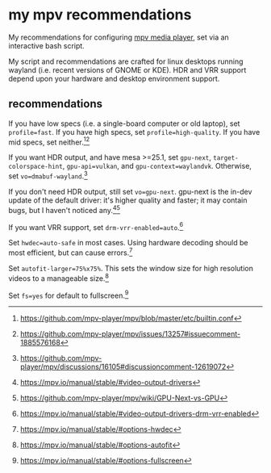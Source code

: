 # my mpv recommendations

My recommendations for configuring [mpv media player](https://mpv.io/), set via an interactive bash script.

My script and recommendations are crafted for linux desktops running wayland (i.e. recent versions of GNOME or KDE). HDR and VRR support depend upon your hardware and desktop environment support.

## recommendations

If you have low specs (i.e. a single-board computer or old laptop), set `profile=fast`. If you have high specs, set `profile=high-quality`. If you have mid specs, set neither.[^profile][^profile2]

If you want HDR output, and have mesa >=25.1, set `gpu-next`, `target-colorspace-hint`, `gpu-api=vulkan`, and `gpu-context=waylandvk`. Otherwise, set `vo=dmabuf-wayland`.[^hdrchoice]

If you don't need HDR output, still set `vo=gpu-next`. gpu-next is the in-dev update of the default driver: it's higher quality and faster; it may contain bugs, but I haven't noticed any.[^vo][^gpunext]

If you want VRR support, set `drm-vrr-enabled=auto`.[^vrr]

Set `hwdec=auto-safe` in most cases. Using hardware decoding should be most efficient, but can cause errors.[^hwdec]

Set `autofit-larger=75%x75%`. This sets the window size for high resolution videos to a manageable size.[^autofit]

Set `fs=yes` for default to fullscreen.[^fs]

[^profile]: https://github.com/mpv-player/mpv/blob/master/etc/builtin.conf
[^profile2]: https://github.com/mpv-player/mpv/issues/13257#issuecomment-1885576168
[^hdrchoice]: https://github.com/mpv-player/mpv/discussions/16105#discussioncomment-12619072
[^vo]: https://mpv.io/manual/stable/#video-output-drivers
[^gpunext]: https://github.com/mpv-player/mpv/wiki/GPU-Next-vs-GPU
[^vrr]: https://mpv.io/manual/stable/#video-output-drivers-drm-vrr-enabled
[^hwdec]: https://mpv.io/manual/stable/#options-hwdec
[^autofit]: https://mpv.io/manual/stable/#options-autofit
[^fs]: https://mpv.io/manual/stable/#options-fullscreen
